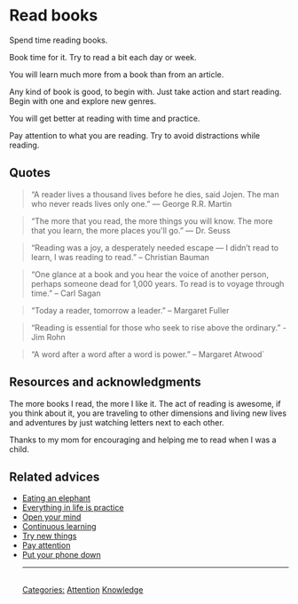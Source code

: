# Read books

Spend time reading books.

Book time for it. Try to read a bit each day or week.

You will learn much more from a book than from an article.

Any kind of book is good, to begin with. Just take action and start reading. Begin with one and explore new genres.

You will get better at reading with time and practice.

Pay attention to what you are reading. Try to avoid distractions while reading.

## Quotes

> “A reader lives a thousand lives before he dies, said Jojen. The man who never reads lives only one.” ― George R.R. Martin

> “The more that you read, the more things you will know. The more that you learn, the more places you'll go.” ― Dr. Seuss

> “Reading was a joy, a desperately needed escape — I didn’t read to learn, I was reading to read.” – Christian Bauman

> “One glance at a book and you hear the voice of another person, perhaps someone dead for 1,000 years. To read is to voyage through time.” – Carl Sagan

> “Today a reader, tomorrow a leader.” – Margaret Fuller

> “Reading is essential for those who seek to rise above the ordinary.” - Jim Rohn

> “A word after a word after a word is power.” – Margaret Atwood`

## Resources and acknowledgments

The more books I read, the more I like it. The act of reading is awesome, if you think about it, you are traveling to other dimensions and living new lives and adventures by just watching letters next to each other.

Thanks to my mom for encouraging and helping me to read when I was a child.

## Related advices

- [Eating an elephant](../Eating%20an%20elephant/index.md)
- [Everything in life is practice](../Everything%20in%20life%20is%20practice/index.md)
- [Open your mind](../Open%20your%20mind/index.md)
- [Continuous learning](../Continuous%20learning/index.md)
- [Try new things](../Try%20new%20things/index.md)
- [Pay attention](../Pay%20attention/index.md)
- [Put your phone down](../Put%20your%20phone%20down/index.md)<hr/><br/>[Categories:](../Categories/index.md) [Attention](../Categories/Attention.md) [Knowledge](../Categories/Knowledge.md)